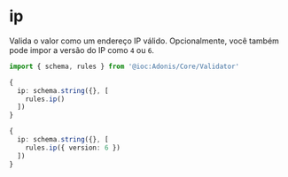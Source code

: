 # ip

Valida o valor como um endereço IP válido. Opcionalmente, você também pode impor a versão do IP como `4` ou `6`.

```ts
import { schema, rules } from '@ioc:Adonis/Core/Validator'

{
  ip: schema.string({}, [
    rules.ip()
  ])
}

{
  ip: schema.string({}, [
    rules.ip({ version: 6 })
  ])
}
```
